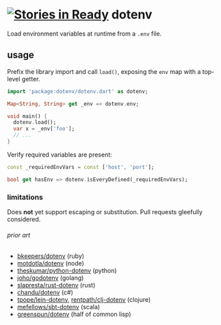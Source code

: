 [![Stories in Ready](https://badge.waffle.io/mockturtl/dotenv.png?label=ready&title=Ready)](https://waffle.io/mockturtl/dotenv)
dotenv
======

Load environment variables at runtime from a `.env` file.

usage
-----

Prefix the library import and call `load()`, exposing the `env` map 
with a top-level getter.

```dart
import 'package:dotenv/dotenv.dart' as dotenv;

Map<String, String> get _env => dotenv.env;

void main() {
  dotenv.load();
  var x = _env['foo'];
  // ...
}
```
Verify required variables are present:

```dart
const _requiredEnvVars = const ['host', 'port'];

bool get hasEnv => dotenv.isEveryDefined(_requiredEnvVars);
```

### limitations

Does **not** yet support escaping or substitution.  Pull requests gleefully considered.

###### prior art

- [bkeepers/dotenv][] (ruby)
- [motdotla/dotenv][] (node)
- [theskumar/python-dotenv][] (python)
- [joho/godotenv][] (golang)
- [slapresta/rust-dotenv][] (rust)
- [chandu/dotenv][] (c#)
- [tpope/lein-dotenv][], [rentpath/clj-dotenv][] (clojure)
- [mefellows/sbt-dotenv][] (scala)
- [greenspun/dotenv][] (half of common lisp)

[bkeepers/dotenv]: https://github.com/bkeepers/dotenv
[motdotla/dotenv]: https://github.com/motdotla/dotenv
[theskumar/python-dotenv]: https://github.com/theskumar/python-dotenv
[joho/godotenv]: https://github.com/joho/godotenv
[slapresta/rust-dotenv]: https://github.com/slapresta/rust-dotenv
[chandu/dotenv]: https://github.com/Chandu/DotEnv
[tpope/lein-dotenv]: https://github.com/tpope/lein-dotenv
[rentpath/clj-dotenv]: https://github.com/rentpath/clj-dotenv
[mefellows/sbt-dotenv]: https://github.com/mefellows/sbt-dotenv
[greenspun/dotenv]: https://www.youtube.com/watch?v=pUjJU8Bbn3g
